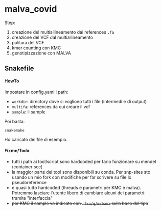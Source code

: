 # malva_covid

Step:
1. creazione del multiallineamento dai references `.fa`
2. creazione del VCF dal multiallineamento
3. pulitura del VCF
4. kmer counting con KMC
5. genotipizzazione con MALVA

## Snakefile
#### HowTo
Impostare in config.yaml i path:
* `workdir`: directory dove si vogliono tutti i file (intermedi e di output)
* `multifa`: references da cui creare il vcf
* `sample`: il sample

Poi basta:
```
snakemake
```

Ho caricato dei file di esempio.

#### Fixme/Todo
* tutti i path ai tool/script sono hardcoded per farlo funzionare su mendel (container scc)
* la maggior parte dei tool sono disponibili su conda. Per snp-sites sto usando un mio fork con modifiche per far scrivere su file lo pseudoreference
* è quasi tutto hardcoded (threads e parametri per KMC e malva). Potremmo lasciare l'utente libero di cambiare alcuni dei parametri tramite "interfaccia"
* ~~per KMC il sample va indicato con `-f<a/q/m/bam>` sulla base del tipo~~

